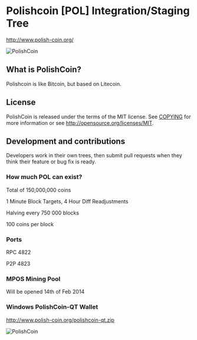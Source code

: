 ﻿# Polishcoin [POL] Integration/Staging Tree

http://www.polish-coin.org/

![PolishCoin](http://www.polish-coin.org/media/logo_big_polishcoin_350.png)


## What is PolishCoin?
Polishcoin is like Bitcoin, but based on Litecoin.

## License
PolishCoin is released under the terms of the MIT license. See [COPYING](COPYING)
for more information or see http://opensource.org/licenses/MIT.

## Development and contributions
Developers work in their own trees, then submit pull requests when they think
their feature or bug fix is ready.

### How much POL can exist?
Total of 150,000,000 coins

1 Minute Block Targets, 4 Hour Diff Readjustments

Halving every 750 000 blocks

100 coins per block

### Ports

RPC 4822

P2P 4823


### MPOS Mining Pool

Will be opened 14th of Feb 2014

### Windows PolishCoin-QT Wallet

http://www.polish-coin.org/polishcoin-qt.zip

![PolishCoin](http://www.polish-coin.org/media/logo_big_polishcoin_350.png)
